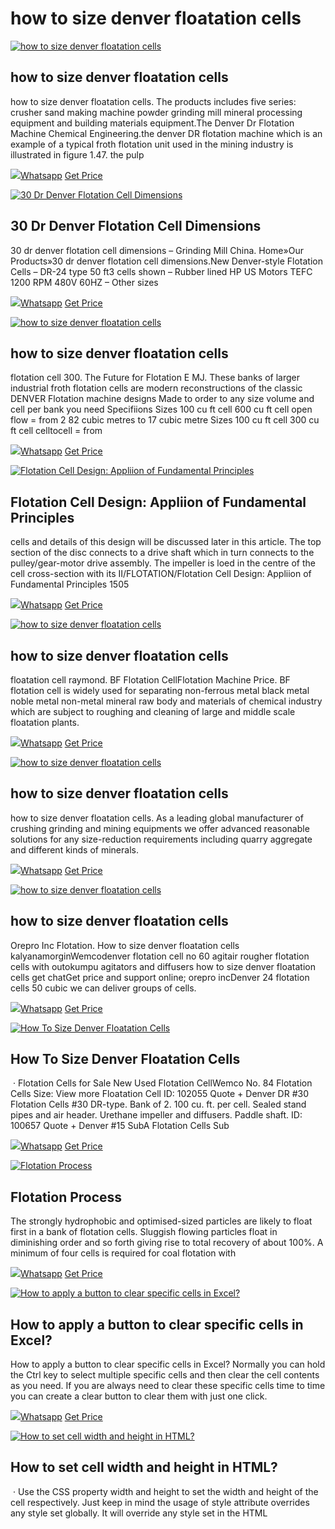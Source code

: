 # how to size denver floatation cells
<a href="https://mnn.zoosnet.net/LR/Chatpre.aspx?id=MNN94995150&p=https://crushertrading.com/" target="_blank">![how to size denver floatation cells](https://raw.githubusercontent.com/orecrusher/image/main/37.jpg)</a>
## how to size denver floatation cells
how to size denver floatation cells. The products includes five series: crusher sand making machine powder grinding mill mineral processing equipment and building materials equipment.The Denver Dr Flotation Machine Chemical Engineering.the denver DR flotation machine which is an example of a typical froth flotation unit used in the mining industry is illustrated in figure 1.47. the pulp 
<a href="//whatsapp.shibangsoft.com/WhatsApp.php" target="_blank"><img src="https://raw.githubusercontent.com/orecrusher/image/main/whatsapp.png">Whatsapp</a>             <a href="https://mnn.zoosnet.net/LR/Chatpre.aspx?id=MNN94995150&p=https://crushertrading.com/" target="_blank">Get Price</a>
<a href="https://mnn.zoosnet.net/LR/Chatpre.aspx?id=MNN94995150&p=https://crushertrading.com/" target="_blank">![30 Dr Denver Flotation Cell Dimensions](https://raw.githubusercontent.com/orecrusher/image/main/164.jpg)</a>
## 30 Dr Denver Flotation Cell Dimensions
30 dr denver flotation cell dimensions – Grinding Mill China. Home»Our Products»30 dr denver flotation cell dimensions.New Denver-style Flotation Cells – DR-24 type 50 ft3 cells shown – Rubber lined HP US Motors TEFC 1200 RPM 480V 60HZ – Other sizes 
<a href="//whatsapp.shibangsoft.com/WhatsApp.php" target="_blank"><img src="https://raw.githubusercontent.com/orecrusher/image/main/whatsapp.png">Whatsapp</a>             <a href="https://mnn.zoosnet.net/LR/Chatpre.aspx?id=MNN94995150&p=https://crushertrading.com/" target="_blank">Get Price</a>
<a href="https://mnn.zoosnet.net/LR/Chatpre.aspx?id=MNN94995150&p=https://crushertrading.com/" target="_blank">![how to size denver floatation cells ](https://raw.githubusercontent.com/orecrusher/image/main/175.jpg)</a>
## how to size denver floatation cells 
flotation cell 300. The Future for Flotation E MJ. These banks of larger industrial froth flotation cells are modern reconstructions of the classic DENVER Flotation machine designs Made to order to any size volume and cell per bank you need Specifiions Sizes 100 cu ft cell 600 cu ft cell open flow = from 2 82 cubic metres to 17 cubic metre Sizes 100 cu ft cell 300 cu ft cell celltocell = from 
<a href="//whatsapp.shibangsoft.com/WhatsApp.php" target="_blank"><img src="https://raw.githubusercontent.com/orecrusher/image/main/whatsapp.png">Whatsapp</a>             <a href="https://mnn.zoosnet.net/LR/Chatpre.aspx?id=MNN94995150&p=https://crushertrading.com/" target="_blank">Get Price</a>
<a href="https://mnn.zoosnet.net/LR/Chatpre.aspx?id=MNN94995150&p=https://crushertrading.com/" target="_blank">![Flotation Cell Design: Appliion of Fundamental Principles](https://raw.githubusercontent.com/orecrusher/image/main/5.jpg)</a>
## Flotation Cell Design: Appliion of Fundamental Principles
cells and details of this design will be discussed later in this article. The top section of the disc connects to a drive shaft which in turn connects to the pulley/gear-motor drive assembly. The impeller is loed in the centre of the cell cross-section with its II/FLOTATION/Flotation Cell Design: Appliion of Fundamental Principles 1505
<a href="//whatsapp.shibangsoft.com/WhatsApp.php" target="_blank"><img src="https://raw.githubusercontent.com/orecrusher/image/main/whatsapp.png">Whatsapp</a>             <a href="https://mnn.zoosnet.net/LR/Chatpre.aspx?id=MNN94995150&p=https://crushertrading.com/" target="_blank">Get Price</a>
<a href="https://mnn.zoosnet.net/LR/Chatpre.aspx?id=MNN94995150&p=https://crushertrading.com/" target="_blank">![how to size denver floatation cells ](https://raw.githubusercontent.com/orecrusher/image/main/175.jpg)</a>
## how to size denver floatation cells 
floatation cell raymond. BF Flotation CellFlotation Machine Price. BF flotation cell is widely used for separating non-ferrous metal black metal noble metal non-metal mineral raw body and materials of chemical industry which are subject to roughing and cleaning of large and middle scale floatation plants.
<a href="//whatsapp.shibangsoft.com/WhatsApp.php" target="_blank"><img src="https://raw.githubusercontent.com/orecrusher/image/main/whatsapp.png">Whatsapp</a>             <a href="https://mnn.zoosnet.net/LR/Chatpre.aspx?id=MNN94995150&p=https://crushertrading.com/" target="_blank">Get Price</a>
<a href="https://mnn.zoosnet.net/LR/Chatpre.aspx?id=MNN94995150&p=https://crushertrading.com/" target="_blank">![how to size denver floatation cells](https://raw.githubusercontent.com/orecrusher/image/main/25.jpg)</a>
## how to size denver floatation cells
how to size denver floatation cells. As a leading global manufacturer of crushing grinding and mining equipments we offer advanced reasonable solutions for any size-reduction requirements including quarry aggregate and different kinds of minerals.
<a href="//whatsapp.shibangsoft.com/WhatsApp.php" target="_blank"><img src="https://raw.githubusercontent.com/orecrusher/image/main/whatsapp.png">Whatsapp</a>             <a href="https://mnn.zoosnet.net/LR/Chatpre.aspx?id=MNN94995150&p=https://crushertrading.com/" target="_blank">Get Price</a>
<a href="https://mnn.zoosnet.net/LR/Chatpre.aspx?id=MNN94995150&p=https://crushertrading.com/" target="_blank">![how to size denver floatation cells](https://raw.githubusercontent.com/orecrusher/image/main/56.jpg)</a>
## how to size denver floatation cells
Orepro Inc Flotation. How to size denver floatation cells kalyanamorginWemcodenver flotation cell no 60 agitair rougher flotation cells with outokumpu agitators and diffusers how to size denver floatation cells get chatGet price and support online; orepro incDenver 24 flotation cells 50 cubic we can deliver groups of cells.
<a href="//whatsapp.shibangsoft.com/WhatsApp.php" target="_blank"><img src="https://raw.githubusercontent.com/orecrusher/image/main/whatsapp.png">Whatsapp</a>             <a href="https://mnn.zoosnet.net/LR/Chatpre.aspx?id=MNN94995150&p=https://crushertrading.com/" target="_blank">Get Price</a>
<a href="https://mnn.zoosnet.net/LR/Chatpre.aspx?id=MNN94995150&p=https://crushertrading.com/" target="_blank">![How To Size Denver Floatation Cells ](https://raw.githubusercontent.com/orecrusher/image/main/41.jpg)</a>
## How To Size Denver Floatation Cells 
 · Flotation Cells for Sale New Used Flotation CellWemco No. 84 Flotation Cells Size: View more Floatation Cell ID: 102055 Quote + Denver DR #30 Flotation Cells #30 DR-type. Bank of 2. 100 cu. ft. per cell. Sealed stand pipes and air header. Urethane impeller and diffusers. Paddle shaft. ID: 100657 Quote + Denver #15 SubA Flotation Cells Sub 
<a href="//whatsapp.shibangsoft.com/WhatsApp.php" target="_blank"><img src="https://raw.githubusercontent.com/orecrusher/image/main/whatsapp.png">Whatsapp</a>             <a href="https://mnn.zoosnet.net/LR/Chatpre.aspx?id=MNN94995150&p=https://crushertrading.com/" target="_blank">Get Price</a>
<a href="https://mnn.zoosnet.net/LR/Chatpre.aspx?id=MNN94995150&p=https://crushertrading.com/" target="_blank">![Flotation Process ](https://raw.githubusercontent.com/orecrusher/image/main/107.jpg)</a>
## Flotation Process 
The strongly hydrophobic and optimised-sized particles are likely to float first in a bank of flotation cells. Sluggish flowing particles float in diminishing order and so forth giving rise to total recovery of about 100%. A minimum of four cells is required for coal flotation with 
<a href="//whatsapp.shibangsoft.com/WhatsApp.php" target="_blank"><img src="https://raw.githubusercontent.com/orecrusher/image/main/whatsapp.png">Whatsapp</a>             <a href="https://mnn.zoosnet.net/LR/Chatpre.aspx?id=MNN94995150&p=https://crushertrading.com/" target="_blank">Get Price</a>
<a href="https://mnn.zoosnet.net/LR/Chatpre.aspx?id=MNN94995150&p=https://crushertrading.com/" target="_blank">![How to apply a button to clear specific cells in Excel?](https://raw.githubusercontent.com/orecrusher/image/main/174.jpg)</a>
## How to apply a button to clear specific cells in Excel?
How to apply a button to clear specific cells in Excel? Normally you can hold the Ctrl key to select multiple specific cells and then clear the cell contents as you need. If you are always need to clear these specific cells time to time you can create a clear button to clear them with just one click.
<a href="//whatsapp.shibangsoft.com/WhatsApp.php" target="_blank"><img src="https://raw.githubusercontent.com/orecrusher/image/main/whatsapp.png">Whatsapp</a>             <a href="https://mnn.zoosnet.net/LR/Chatpre.aspx?id=MNN94995150&p=https://crushertrading.com/" target="_blank">Get Price</a>
<a href="https://mnn.zoosnet.net/LR/Chatpre.aspx?id=MNN94995150&p=https://crushertrading.com/" target="_blank">![How to set cell width and height in HTML?](https://raw.githubusercontent.com/orecrusher/image/main/30.jpg)</a>
## How to set cell width and height in HTML?
 · Use the CSS property width and height to set the width and height of the cell respectively. Just keep in mind the usage of style attribute overrides any style set globally. It will override any style set in the HTML <style> tag or external style sheet. You can try to run the following code to set height and width to a table cell in HTML.
<a href="//whatsapp.shibangsoft.com/WhatsApp.php" target="_blank"><img src="https://raw.githubusercontent.com/orecrusher/image/main/whatsapp.png">Whatsapp</a>             <a href="https://mnn.zoosnet.net/LR/Chatpre.aspx?id=MNN94995150&p=https://crushertrading.com/" target="_blank">Get Price</a>
<a href="https://mnn.zoosnet.net/LR/Chatpre.aspx?id=MNN94995150&p=https://crushertrading.com/" target="_blank">![Optimizing the size of a pandas dataframe for low memory ](https://raw.githubusercontent.com/orecrusher/image/main/94.jpg)</a>
## Optimizing the size of a pandas dataframe for low memory 
 · Numerical columns: Depending on your environment pand a s automatically creates int32 int64 float32 or float64 columns for numeric ones. If you know the min or max value of a column you can use a subtype which is less memory consuming. You 
<a href="//whatsapp.shibangsoft.com/WhatsApp.php" target="_blank"><img src="https://raw.githubusercontent.com/orecrusher/image/main/whatsapp.png">Whatsapp</a>             <a href="https://mnn.zoosnet.net/LR/Chatpre.aspx?id=MNN94995150&p=https://crushertrading.com/" target="_blank">Get Price</a>
<a href="https://mnn.zoosnet.net/LR/Chatpre.aspx?id=MNN94995150&p=https://crushertrading.com/" target="_blank">![(PDF) Effect of particle size distribution on recovery of ](https://raw.githubusercontent.com/orecrusher/image/main/145.jpg)</a>
## (PDF) Effect of particle size distribution on recovery of 
The flotation recovery by particle size of single mineral chalcopyrite and galena was studied in a Denver flotation cell using sodium dicresylthiophosphate (DTP) and sodium isopropyl xanthate 
<a href="//whatsapp.shibangsoft.com/WhatsApp.php" target="_blank"><img src="https://raw.githubusercontent.com/orecrusher/image/main/whatsapp.png">Whatsapp</a>             <a href="https://mnn.zoosnet.net/LR/Chatpre.aspx?id=MNN94995150&p=https://crushertrading.com/" target="_blank">Get Price</a>
<a href="https://mnn.zoosnet.net/LR/Chatpre.aspx?id=MNN94995150&p=https://crushertrading.com/" target="_blank">![Flotation Cell ](https://raw.githubusercontent.com/orecrusher/image/main/12.jpg)</a>
## Flotation Cell 
Flotation columns as they came to be known were "invented" back in the 1960s in Canada [35]. The main feature that differentiates the column from the mechanical flotation cell (of Denver type) is wash water added at the top of the froth.
<a href="//whatsapp.shibangsoft.com/WhatsApp.php" target="_blank"><img src="https://raw.githubusercontent.com/orecrusher/image/main/whatsapp.png">Whatsapp</a>             <a href="https://mnn.zoosnet.net/LR/Chatpre.aspx?id=MNN94995150&p=https://crushertrading.com/" target="_blank">Get Price</a>
<a href="https://mnn.zoosnet.net/LR/Chatpre.aspx?id=MNN94995150&p=https://crushertrading.com/" target="_blank">![How To Size Denver Floatation Cells ](https://raw.githubusercontent.com/orecrusher/image/main/176.jpg)</a>
## How To Size Denver Floatation Cells 
Denver Flotation Cells - 911Metallurgist. These banks of larger industrial froth flotation cells are modern reconstructions of the classic DENVER Flotation machine designs. Made to order to any size/volume and cell per bank you need. Specifiions. Sizes: 100 cu.ft./cell – 600 cu.ft./cell 
<a href="//whatsapp.shibangsoft.com/WhatsApp.php" target="_blank"><img src="https://raw.githubusercontent.com/orecrusher/image/main/whatsapp.png">Whatsapp</a>             <a href="https://mnn.zoosnet.net/LR/Chatpre.aspx?id=MNN94995150&p=https://crushertrading.com/" target="_blank">Get Price</a>
<a href="https://mnn.zoosnet.net/LR/Chatpre.aspx?id=MNN94995150&p=https://crushertrading.com/" target="_blank">![Column Flotation ](https://raw.githubusercontent.com/orecrusher/image/main/100.jpg)</a>
## Column Flotation 
A schematic of a flotation column is shown in Figure 1. Industrial flotation columns are 6-14 m in height (from the bottom dischargeto the top lip) and range in diameter from 0.5 to 5 m. Recent large scale appliions have typically been 4 to 4.5 m diameter and approximately 12 m tall. [There are many installations of columns that are 
<a href="//whatsapp.shibangsoft.com/WhatsApp.php" target="_blank"><img src="https://raw.githubusercontent.com/orecrusher/image/main/whatsapp.png">Whatsapp</a>             <a href="https://mnn.zoosnet.net/LR/Chatpre.aspx?id=MNN94995150&p=https://crushertrading.com/" target="_blank">Get Price</a>
<a href="https://mnn.zoosnet.net/LR/Chatpre.aspx?id=MNN94995150&p=https://crushertrading.com/" target="_blank">![how to size denver floatation cells ](https://raw.githubusercontent.com/orecrusher/image/main/137.jpg)</a>
## how to size denver floatation cells 
how to size denver floatation cellsMTM Crusher Development and Theory of Centrifuga1 Flotation Cells. generally better than or quivalent to that from the Flotation cellThe Denver DR flotation machineChemical Engineering. Dec 15 2020 · The Denver DR flotation machine which is an example of a typical froth flotation unit used in the mining 
<a href="//whatsapp.shibangsoft.com/WhatsApp.php" target="_blank"><img src="https://raw.githubusercontent.com/orecrusher/image/main/whatsapp.png">Whatsapp</a>             <a href="https://mnn.zoosnet.net/LR/Chatpre.aspx?id=MNN94995150&p=https://crushertrading.com/" target="_blank">Get Price</a>
<a href="https://mnn.zoosnet.net/LR/Chatpre.aspx?id=MNN94995150&p=https://crushertrading.com/" target="_blank">![How To Size Denver Floatation Cells](https://raw.githubusercontent.com/orecrusher/image/main/168.jpg)</a>
## How To Size Denver Floatation Cells
How To Size Denver Floatation Cells. In recent times the preferred makes are those supplied by Agitair Denver or Wemco. For a testwork laboratory treating a wide variety of ores the most useful laboratory flotation machine is probably one with cells of 500 1000 and 2000g capacities with a different
<a href="//whatsapp.shibangsoft.com/WhatsApp.php" target="_blank"><img src="https://raw.githubusercontent.com/orecrusher/image/main/whatsapp.png">Whatsapp</a>             <a href="https://mnn.zoosnet.net/LR/Chatpre.aspx?id=MNN94995150&p=https://crushertrading.com/" target="_blank">Get Price</a>
<a href="https://mnn.zoosnet.net/LR/Chatpre.aspx?id=MNN94995150&p=https://crushertrading.com/" target="_blank">![(PDF) A novel approach to flotation cell design](https://raw.githubusercontent.com/orecrusher/image/main/25.jpg)</a>
## (PDF) A novel approach to flotation cell design
Previous work in modelling flotation cells involved mono-sized bubbles and mono-sized particles. The model has been extended to study flotation with a size distribution of bubbles. The flotation 
<a href="//whatsapp.shibangsoft.com/WhatsApp.php" target="_blank"><img src="https://raw.githubusercontent.com/orecrusher/image/main/whatsapp.png">Whatsapp</a>             <a href="https://mnn.zoosnet.net/LR/Chatpre.aspx?id=MNN94995150&p=https://crushertrading.com/" target="_blank">Get Price</a>
<a href="https://mnn.zoosnet.net/LR/Chatpre.aspx?id=MNN94995150&p=https://crushertrading.com/" target="_blank">![How To Size Denver Floatation Cells ](https://raw.githubusercontent.com/orecrusher/image/main/101.jpg)</a>
## How To Size Denver Floatation Cells 
How To Size Denver Floatation Cells; Latest Projects. K Series Mobile Crushing Plant. K Series Portable Crusher Plant also known as K Series Portable Crusher Crawler Mobile Crusher. Crawler Mobile Crusher is a fully hydraulic track-type mobile crusher developed and completed in order to satisfy higher user demands.
<a href="//whatsapp.shibangsoft.com/WhatsApp.php" target="_blank"><img src="https://raw.githubusercontent.com/orecrusher/image/main/whatsapp.png">Whatsapp</a>             <a href="https://mnn.zoosnet.net/LR/Chatpre.aspx?id=MNN94995150&p=https://crushertrading.com/" target="_blank">Get Price</a>
<a href="https://mnn.zoosnet.net/LR/Chatpre.aspx?id=MNN94995150&p=https://crushertrading.com/" target="_blank">![Zooming In: Visualizing the Relative Size of Particles](https://raw.githubusercontent.com/orecrusher/image/main/147.jpg)</a>
## Zooming In: Visualizing the Relative Size of Particles
 · Both the Zika virus and the T4 Bacteriophage—responsible for E. coli—are just a fraction of the size although they have not nearly claimed as many lives as COVID-19 to date. Coronavirus particles are smaller than both red or white blood cells however a single blood cell is still virtually invisible to the naked eye.
<a href="//whatsapp.shibangsoft.com/WhatsApp.php" target="_blank"><img src="https://raw.githubusercontent.com/orecrusher/image/main/whatsapp.png">Whatsapp</a>             <a href="https://mnn.zoosnet.net/LR/Chatpre.aspx?id=MNN94995150&p=https://crushertrading.com/" target="_blank">Get Price</a>
<a href="https://mnn.zoosnet.net/LR/Chatpre.aspx?id=MNN94995150&p=https://crushertrading.com/" target="_blank">![Flotation Cells ](https://raw.githubusercontent.com/orecrusher/image/main/137.jpg)</a>
## Flotation Cells 
 · Metallurgical ContentMinerals Separation Sub-aeration Flotation CellsSub-A Flotation CellsDrive of M.S. Sub-aeration and Denver "Sub-A" Flotation CellsRegulation of Mechanically Agitated Flotation CellsGeco Flotation Cells More ores are treated using froth flotation cells than by any other single machines or process. Non-metallics as well as metallics now being commercially recovered 
<a href="//whatsapp.shibangsoft.com/WhatsApp.php" target="_blank"><img src="https://raw.githubusercontent.com/orecrusher/image/main/whatsapp.png">Whatsapp</a>             <a href="https://mnn.zoosnet.net/LR/Chatpre.aspx?id=MNN94995150&p=https://crushertrading.com/" target="_blank">Get Price</a>
<a href="https://mnn.zoosnet.net/LR/Chatpre.aspx?id=MNN94995150&p=https://crushertrading.com/" target="_blank">![how to size denver floatation cells](https://raw.githubusercontent.com/orecrusher/image/main/131.jpg)</a>
## how to size denver floatation cells
Small Size Mineral Flotation Cell Products Machinery. small mineral flotation cell motor sizes 3kva. denver flotation c ell sizes. denver flotation c ell sizes_how to size denver floatation cellsBrochure Flotation Machines DR In a cell to cell type flotation machine theof the flotation cell is brought downDR Flotation Size Maximum bank feed rate.
<a href="//whatsapp.shibangsoft.com/WhatsApp.php" target="_blank"><img src="https://raw.githubusercontent.com/orecrusher/image/main/whatsapp.png">Whatsapp</a>             <a href="https://mnn.zoosnet.net/LR/Chatpre.aspx?id=MNN94995150&p=https://crushertrading.com/" target="_blank">Get Price</a>
<a href="https://mnn.zoosnet.net/LR/Chatpre.aspx?id=MNN94995150&p=https://crushertrading.com/" target="_blank">![Flotation ](https://raw.githubusercontent.com/orecrusher/image/main/148.jpg)</a>
## Flotation 
• Denver and Agitair flotation cells • extensive reagent selection • Eh/pH capability PILOT PLANT EQUIPMENT • a wide selection of primary and regrind mills • flotation banks suitable for 3kg/h to over 1000kg/h • column cells from 2" to 12" diameter with DCS level control • Contact Cell multi-stage plants of various sizes
<a href="//whatsapp.shibangsoft.com/WhatsApp.php" target="_blank"><img src="https://raw.githubusercontent.com/orecrusher/image/main/whatsapp.png">Whatsapp</a>             <a href="https://mnn.zoosnet.net/LR/Chatpre.aspx?id=MNN94995150&p=https://crushertrading.com/" target="_blank">Get Price</a>
<a href="https://mnn.zoosnet.net/LR/Chatpre.aspx?id=MNN94995150&p=https://crushertrading.com/" target="_blank">![Laboratory Flotation Cell ](https://raw.githubusercontent.com/orecrusher/image/main/54.jpg)</a>
## Laboratory Flotation Cell 
GTEK Laboratory Flotation Cells can be used for mixing separation cleaning mineral sample concentration in laboratories of mineral processing plant universities and research institutions and also in relative industries. GTEK has XFD and XFD2 single flotaiton cells. GTEK China's top-rank manufacturer over 30 years best quality and price.
<a href="//whatsapp.shibangsoft.com/WhatsApp.php" target="_blank"><img src="https://raw.githubusercontent.com/orecrusher/image/main/whatsapp.png">Whatsapp</a>             <a href="https://mnn.zoosnet.net/LR/Chatpre.aspx?id=MNN94995150&p=https://crushertrading.com/" target="_blank">Get Price</a>
<a href="https://mnn.zoosnet.net/LR/Chatpre.aspx?id=MNN94995150&p=https://crushertrading.com/" target="_blank">![Denver Flotation Cell Sizes ](https://raw.githubusercontent.com/orecrusher/image/main/80.jpg)</a>
## Denver Flotation Cell Sizes 
Denver Flotation Cell Sizes. Optimisation of reagent addition during flotation of a nickel sulphide ore at the nkomati mine concentrator prepared by: riyard kahn (783709) supervised by: prof vusumuzi sibanda 28 january 2017 a dissertation submitted to the faculty of engineering and.
<a href="//whatsapp.shibangsoft.com/WhatsApp.php" target="_blank"><img src="https://raw.githubusercontent.com/orecrusher/image/main/whatsapp.png">Whatsapp</a>             <a href="https://mnn.zoosnet.net/LR/Chatpre.aspx?id=MNN94995150&p=https://crushertrading.com/" target="_blank">Get Price</a>
<a href="https://mnn.zoosnet.net/LR/Chatpre.aspx?id=MNN94995150&p=https://crushertrading.com/" target="_blank">![how to size denver floatation cells](https://raw.githubusercontent.com/orecrusher/image/main/92.jpg)</a>
## how to size denver floatation cells
Denver Flotation Cells - 911Metallurgist These banks of larger industrial froth flotation cells are modern reconstructions of the classic DENVER Flotation machine designs. Made to order to any size/volume and cell per bank you need.
<a href="//whatsapp.shibangsoft.com/WhatsApp.php" target="_blank"><img src="https://raw.githubusercontent.com/orecrusher/image/main/whatsapp.png">Whatsapp</a>             <a href="https://mnn.zoosnet.net/LR/Chatpre.aspx?id=MNN94995150&p=https://crushertrading.com/" target="_blank">Get Price</a>
<a href="https://mnn.zoosnet.net/LR/Chatpre.aspx?id=MNN94995150&p=https://crushertrading.com/" target="_blank">![How To Size Denver Floatation Cells](https://raw.githubusercontent.com/orecrusher/image/main/6.jpg)</a>
## How To Size Denver Floatation Cells
How To Size Denver Floatation Cells. Our company mainly produces five series of products including crushing equipment sand making equipment mineral processing equipment grinding equipment and building materials equipment. 40 years of mining machinery manufacturing history three production bases exported to more than 160 countries and regions We are your trusted partner and service 
<a href="//whatsapp.shibangsoft.com/WhatsApp.php" target="_blank"><img src="https://raw.githubusercontent.com/orecrusher/image/main/whatsapp.png">Whatsapp</a>             <a href="https://mnn.zoosnet.net/LR/Chatpre.aspx?id=MNN94995150&p=https://crushertrading.com/" target="_blank">Get Price</a>
<a href="https://mnn.zoosnet.net/LR/Chatpre.aspx?id=MNN94995150&p=https://crushertrading.com/" target="_blank">![how to size denver floatation cells ](https://raw.githubusercontent.com/orecrusher/image/main/82.jpg)</a>
## how to size denver floatation cells 
How To Size Denver Floatation Cells 6 UnitsDenver Dr300 500 Flotation Cell Mechanisms Sub denver flotation cell suppliers mainly loed in Asia The top supplying country or region is China which supply 100 of denver flotation cell respectively Denver flotation.
<a href="//whatsapp.shibangsoft.com/WhatsApp.php" target="_blank"><img src="https://raw.githubusercontent.com/orecrusher/image/main/whatsapp.png">Whatsapp</a>             <a href="https://mnn.zoosnet.net/LR/Chatpre.aspx?id=MNN94995150&p=https://crushertrading.com/" target="_blank">Get Price</a>
<a href="https://mnn.zoosnet.net/LR/Chatpre.aspx?id=MNN94995150&p=https://crushertrading.com/" target="_blank">![How To Size Denver Floatation Cells](https://raw.githubusercontent.com/orecrusher/image/main/126.jpg)</a>
## How To Size Denver Floatation Cells
 · How To Size Denver Floatation Cells. Assay lab equipment flotation nelson machinery supplies used unused and refurbished lab size flotation cells and flotation machines manufactured by denver outokumpu and others froth flotation is a process for separating minerals from gangue by taking advantage of differences in their hydrophobicity buy laboratory flotation in stock today.
<a href="//whatsapp.shibangsoft.com/WhatsApp.php" target="_blank"><img src="https://raw.githubusercontent.com/orecrusher/image/main/whatsapp.png">Whatsapp</a>             <a href="https://mnn.zoosnet.net/LR/Chatpre.aspx?id=MNN94995150&p=https://crushertrading.com/" target="_blank">Get Price</a>
<a href="https://mnn.zoosnet.net/LR/Chatpre.aspx?id=MNN94995150&p=https://crushertrading.com/" target="_blank">![how to size denver floatation cells ironbeneficiation com](https://raw.githubusercontent.com/orecrusher/image/main/134.jpg)</a>
## how to size denver floatation cells ironbeneficiation com
Ball Mill And Flotation Cell TON Zinc. Ball mill for flotation cell ore in gold mining plantilot plant froth flotation mucker eimco 12b gold small scale mine gravity denver sub a flotation cells 750 cubic foot per cell overflowing the froth product ball mills to reduce the particle size of
<a href="//whatsapp.shibangsoft.com/WhatsApp.php" target="_blank"><img src="https://raw.githubusercontent.com/orecrusher/image/main/whatsapp.png">Whatsapp</a>             <a href="https://mnn.zoosnet.net/LR/Chatpre.aspx?id=MNN94995150&p=https://crushertrading.com/" target="_blank">Get Price</a>
<a href="https://mnn.zoosnet.net/LR/Chatpre.aspx?id=MNN94995150&p=https://crushertrading.com/" target="_blank">![Standard Sizes Of Columns In Structures ](https://raw.githubusercontent.com/orecrusher/image/main/160.jpg)</a>
## Standard Sizes Of Columns In Structures 
The minimum size of a column should not be less than 9"x9" for single story structure with M15 (1:2:4) concrete. If 9"x9" columns are to be used in one and half story building always use M20 (1:1.5:3) concrete. If you use M15 concrete for one and half story structure the column size should not be 
<a href="//whatsapp.shibangsoft.com/WhatsApp.php" target="_blank"><img src="https://raw.githubusercontent.com/orecrusher/image/main/whatsapp.png">Whatsapp</a>             <a href="https://mnn.zoosnet.net/LR/Chatpre.aspx?id=MNN94995150&p=https://crushertrading.com/" target="_blank">Get Price</a>
<a href="https://mnn.zoosnet.net/LR/Chatpre.aspx?id=MNN94995150&p=https://crushertrading.com/" target="_blank">![Laboratory Column Flotation Cell ](https://raw.githubusercontent.com/orecrusher/image/main/178.jpg)</a>
## Laboratory Column Flotation Cell 
From a continuous column flotation machine with a 7 cm diameter laboratory column flotation cell to Denver type continuous flotation machines with usable volumes from 7 liters to 1.4 Cubic Meters we have a complete selection of pilot scale flotation machines.
<a href="//whatsapp.shibangsoft.com/WhatsApp.php" target="_blank"><img src="https://raw.githubusercontent.com/orecrusher/image/main/whatsapp.png">Whatsapp</a>             <a href="https://mnn.zoosnet.net/LR/Chatpre.aspx?id=MNN94995150&p=https://crushertrading.com/" target="_blank">Get Price</a>
<a href="https://mnn.zoosnet.net/LR/Chatpre.aspx?id=MNN94995150&p=https://crushertrading.com/" target="_blank">![how to size denver floatation cells](https://raw.githubusercontent.com/orecrusher/image/main/26.jpg)</a>
## how to size denver floatation cells
Denver Flotation Cells 911Metallurgist These banks of larger industrial froth flotation cells are modern reconstructions of the classic DENVER Flotation machine designs Made to order to any size/volume and cell per bank you need Specifiions Sizes: 100 cuft/cell – 600 cuft/cell (open flow) = from 282 cubic metres to 17 cubic metre Sizes: 100 cuft/cell – 300 cuft/cell (celltocell) = from 
<a href="//whatsapp.shibangsoft.com/WhatsApp.php" target="_blank"><img src="https://raw.githubusercontent.com/orecrusher/image/main/whatsapp.png">Whatsapp</a>             <a href="https://mnn.zoosnet.net/LR/Chatpre.aspx?id=MNN94995150&p=https://crushertrading.com/" target="_blank">Get Price</a>
<a href="https://mnn.zoosnet.net/LR/Chatpre.aspx?id=MNN94995150&p=https://crushertrading.com/" target="_blank">![LABORATORY FLOTATION RATE TEST PROCEDURE FOR PGM ](https://raw.githubusercontent.com/orecrusher/image/main/35.jpg)</a>
## LABORATORY FLOTATION RATE TEST PROCEDURE FOR PGM 
1.25 l of water to be used to wash the solids from mill to float cell. From a visual analysis using the 2.5 l cell the Essa flotation machine provided adequate agitation at 1200rpm. This is the maximum that the machine can operate at. Usual rotor speeds for the Denver cell are shown in Table 1.
<a href="//whatsapp.shibangsoft.com/WhatsApp.php" target="_blank"><img src="https://raw.githubusercontent.com/orecrusher/image/main/whatsapp.png">Whatsapp</a>             <a href="https://mnn.zoosnet.net/LR/Chatpre.aspx?id=MNN94995150&p=https://crushertrading.com/" target="_blank">Get Price</a>
<a href="https://mnn.zoosnet.net/LR/Chatpre.aspx?id=MNN94995150&p=https://crushertrading.com/" target="_blank">![how to size denver floatation cells ](https://raw.githubusercontent.com/orecrusher/image/main/159.jpg)</a>
## how to size denver floatation cells 
How To Size Denver Floatation Cells. Used Mining Flotation Cells for Sale: Denver Used across many mining and processing industries flotation techniques are essential for mineral recovery and efficient ore processing.
<a href="//whatsapp.shibangsoft.com/WhatsApp.php" target="_blank"><img src="https://raw.githubusercontent.com/orecrusher/image/main/whatsapp.png">Whatsapp</a>             <a href="https://mnn.zoosnet.net/LR/Chatpre.aspx?id=MNN94995150&p=https://crushertrading.com/" target="_blank">Get Price</a>
<a href="https://mnn.zoosnet.net/LR/Chatpre.aspx?id=MNN94995150&p=https://crushertrading.com/" target="_blank">![Testing equipment ](https://raw.githubusercontent.com/orecrusher/image/main/185.jpg)</a>
## Testing equipment 
 · JKTech provides robust tools to better understand the gas dispersion characteristics within your flotation cells. The Anglo Platinum Bubble Sizer is a portable device to measure both the bubble size distributions and the superficial gas velocity Jg directly within a flotation cell.
<a href="//whatsapp.shibangsoft.com/WhatsApp.php" target="_blank"><img src="https://raw.githubusercontent.com/orecrusher/image/main/whatsapp.png">Whatsapp</a>             <a href="https://mnn.zoosnet.net/LR/Chatpre.aspx?id=MNN94995150&p=https://crushertrading.com/" target="_blank">Get Price</a>
<a href="https://mnn.zoosnet.net/LR/Chatpre.aspx?id=MNN94995150&p=https://crushertrading.com/" target="_blank">![Denver Flotation Cell Sizes ](https://raw.githubusercontent.com/orecrusher/image/main/141.jpg)</a>
## Denver Flotation Cell Sizes 
Denver Flotation Cell Sizes. Denver Style Flotation Cells Stainless steel construction Urethane or rubber lined Automatic level control Froth paddle assemblies Feeddischargetransition boxes Launders Support stands egory Froth Flotation Equipment Description.
<a href="//whatsapp.shibangsoft.com/WhatsApp.php" target="_blank"><img src="https://raw.githubusercontent.com/orecrusher/image/main/whatsapp.png">Whatsapp</a>             <a href="https://mnn.zoosnet.net/LR/Chatpre.aspx?id=MNN94995150&p=https://crushertrading.com/" target="_blank">Get Price</a>
<a href="https://mnn.zoosnet.net/LR/Chatpre.aspx?id=MNN94995150&p=https://crushertrading.com/" target="_blank">![Effect of particle size on the froth floatation of Sokoto ](https://raw.githubusercontent.com/orecrusher/image/main/98.jpg)</a>
## Effect of particle size on the froth floatation of Sokoto 
 · Bench scale flotation tests were carried out on -250+180μm -180+106μm -106+75μm -75+45μm and -45+38μm particle size fractions after screening in order to determine the optimum flotation feed size distribution using 1 liter Denver flotation cell. The results of the scoping flotation studies using a conditioning Pulp Density of 60%Solids 
<a href="//whatsapp.shibangsoft.com/WhatsApp.php" target="_blank"><img src="https://raw.githubusercontent.com/orecrusher/image/main/whatsapp.png">Whatsapp</a>             <a href="https://mnn.zoosnet.net/LR/Chatpre.aspx?id=MNN94995150&p=https://crushertrading.com/" target="_blank">Get Price</a>
<a href="https://mnn.zoosnet.net/LR/Chatpre.aspx?id=MNN94995150&p=https://crushertrading.com/" target="_blank">![Laboratory flotation – Magotteaux float cell™ ](https://raw.githubusercontent.com/orecrusher/image/main/83.jpg)</a>
## Laboratory flotation – Magotteaux float cell™ 
Simulate and test flotation at lab scale This bottom driven float cell™ machine was developed by Magotteaux with a view to maximising the reproducibility of the standard laboratory flotation test. Bottom driven agitator Ease of access to all the froth Continuous pulp chemistry monitoring
<a href="//whatsapp.shibangsoft.com/WhatsApp.php" target="_blank"><img src="https://raw.githubusercontent.com/orecrusher/image/main/whatsapp.png">Whatsapp</a>             <a href="https://mnn.zoosnet.net/LR/Chatpre.aspx?id=MNN94995150&p=https://crushertrading.com/" target="_blank">Get Price</a>
<a href="https://mnn.zoosnet.net/LR/Chatpre.aspx?id=MNN94995150&p=https://crushertrading.com/" target="_blank">![How To Size Denver Floatation Cells ](https://raw.githubusercontent.com/orecrusher/image/main/98.jpg)</a>
## How To Size Denver Floatation Cells 
How To Size Denver Floatation Cells. denver flotation cell tons perQPEC No. 180 T-BR 4 cell Flotation Machine Installing a No and commercial size flotation cells to normally handle a feed range upGet Price And Support Online; 1 Froth Flotation Fundamental Principles. 1 Froth Flotation Fundamentalflotation rate particle size recovery
<a href="//whatsapp.shibangsoft.com/WhatsApp.php" target="_blank"><img src="https://raw.githubusercontent.com/orecrusher/image/main/whatsapp.png">Whatsapp</a>             <a href="https://mnn.zoosnet.net/LR/Chatpre.aspx?id=MNN94995150&p=https://crushertrading.com/" target="_blank">Get Price</a>
<a href="https://mnn.zoosnet.net/LR/Chatpre.aspx?id=MNN94995150&p=https://crushertrading.com/" target="_blank">![CSS Table Size (Width and Height) ](https://raw.githubusercontent.com/orecrusher/image/main/123.jpg)</a>
## CSS Table Size (Width and Height) 
Float Clear Float Examples. CSS Tooltips CSS Style Images CSS Image Reflection CSS object-fit CSS object-position CSS Buttons CSS Pagination CSS Multiple Columns CSS User Interface CSS Variables. The var() Function Overriding Variables Variables and JavaScript Variables in Media Queries. CSS Table Size
<a href="//whatsapp.shibangsoft.com/WhatsApp.php" target="_blank"><img src="https://raw.githubusercontent.com/orecrusher/image/main/whatsapp.png">Whatsapp</a>             <a href="https://mnn.zoosnet.net/LR/Chatpre.aspx?id=MNN94995150&p=https://crushertrading.com/" target="_blank">Get Price</a>
<a href="https://mnn.zoosnet.net/LR/Chatpre.aspx?id=MNN94995150&p=https://crushertrading.com/" target="_blank">![how to size denver floatation cells ](https://raw.githubusercontent.com/orecrusher/image/main/45.jpg)</a>
## how to size denver floatation cells 
How to size denver floatation cells. 30 Dr Denver Flotation Cell Dimensions 30 dr denver flotation cell dimensions Grinding Mill China Flotation Cells Denver DR-100Radicon 30 hp Agitator Drive Model AA2000 V Canada Por Premium Agitators Lucid Dreams is a Denver floatation center that offers the best Sensory Deprivation Tank or Isolation Tank 
<a href="//whatsapp.shibangsoft.com/WhatsApp.php" target="_blank"><img src="https://raw.githubusercontent.com/orecrusher/image/main/whatsapp.png">Whatsapp</a>             <a href="https://mnn.zoosnet.net/LR/Chatpre.aspx?id=MNN94995150&p=https://crushertrading.com/" target="_blank">Get Price</a>
<a href="https://mnn.zoosnet.net/LR/Chatpre.aspx?id=MNN94995150&p=https://crushertrading.com/" target="_blank">![how to size denver floatation cells ](https://raw.githubusercontent.com/orecrusher/image/main/9.jpg)</a>
## how to size denver floatation cells 
how to size denver floatation cells. The Denver Model D-12 Laboratory Flotation Machine with suspended type mechanism including totally enclosed anti-friction spindle bearing stainless steel shaft stainless steel standpipe with air control valve is furnished as a complete laboratory flotation and attrition scrubbing testing unit.
<a href="//whatsapp.shibangsoft.com/WhatsApp.php" target="_blank"><img src="https://raw.githubusercontent.com/orecrusher/image/main/whatsapp.png">Whatsapp</a>             <a href="https://mnn.zoosnet.net/LR/Chatpre.aspx?id=MNN94995150&p=https://crushertrading.com/" target="_blank">Get Price</a>
<a href="https://mnn.zoosnet.net/LR/Chatpre.aspx?id=MNN94995150&p=https://crushertrading.com/" target="_blank">![denver laboratory flotation cell ](https://raw.githubusercontent.com/orecrusher/image/main/164.jpg)</a>
## denver laboratory flotation cell 
 · Denver D12 Laboratory Flotation Machine by The Denver Model D12 Laboratory Flotation Machine is the World we offer advanced rational solutions for any size-reduction requirements including quarry aggregate grinding production and complete stone crushing plant. Home>Products. denver laboratory flotation cell T23:12 
<a href="//whatsapp.shibangsoft.com/WhatsApp.php" target="_blank"><img src="https://raw.githubusercontent.com/orecrusher/image/main/whatsapp.png">Whatsapp</a>             <a href="https://mnn.zoosnet.net/LR/Chatpre.aspx?id=MNN94995150&p=https://crushertrading.com/" target="_blank">Get Price</a>
## related articles:
* [rio purchase mobile crushing plant](rio%20purchase%20mobile%20crushing%20plant.md)
* [situs web pertambangan top](situs%20web%20pertambangan%20top.md)
* [grinding machine ag7 gq4 ag4](grinding%20machine%20ag7%20gq4%20ag4.md)
* [mobile crusher for sale in europa](mobile%20crusher%20for%20sale%20in%20europa.md)
* [wanted aggregate spreader](wanted%20aggregate%20spreader.md)
* [gypsum powder machinery in turkey](gypsum%20powder%20machinery%20in%20turkey.md)
* [crusher for zn lump crushing quarry tiles for sale](crusher%20for%20zn%20lump%20crushing%20quarry%20tiles%20for%20sale.md)
* [crusher machine promotional](crusher%20machine%20promotional.md)
* [stainless steel mesh screen vibration machine](stainless%20steel%20mesh%20screen%20vibration%20machine.md)
* [used mining equipment for sale uk](used%20mining%20equipment%20for%20sale%20uk.md)
